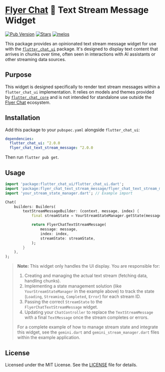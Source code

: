 # [Flyer Chat](https://flyer.chat) 💬 Text Stream Message Widget 

[![Pub Version](https://img.shields.io/pub/v/flyer_chat_text_stream_message?logo=flutter&color=orange)](https://pub.dev/packages/flyer_chat_text_stream_message) [![Stars](https://img.shields.io/github/stars/flyerhq/flutter_chat_ui?style=flat&color=orange&logo=github)](https://github.com/flyerhq/flutter_chat_ui/stargazers) [![melos](https://img.shields.io/badge/maintained%20with-melos-ffffff.svg?color=orange)](https://github.com/invertase/melos)

This package provides an opinionated text stream message widget for use with the [`flutter_chat_ui`](https://github.com/flyerhq/flutter_chat_ui/tree/main/packages/flutter_chat_ui) package. It's designed to display text content that arrives in chunks over time, often seen in interactions with AI assistants or other streaming data sources.

## Purpose

This widget is designed specifically to render text stream messages within a `flutter_chat_ui` implementation. It relies on models and themes provided by [`flutter_chat_core`](https://github.com/flyerhq/flutter_chat_ui/tree/main/packages/flutter_chat_core) and is not intended for standalone use outside the [Flyer Chat](https://flyer.chat) ecosystem.

## Installation

Add this package to your `pubspec.yaml` alongside `flutter_chat_ui`:

```yaml
dependencies:
  flutter_chat_ui: ^2.0.0
  flyer_chat_text_stream_message: ^2.0.0
```

Then run `flutter pub get`.

## Usage

```dart
import 'package:flutter_chat_ui/flutter_chat_ui.dart';
import 'package:flyer_chat_text_stream_message/flyer_chat_text_stream_message.dart';
import 'your_stream_state_manager.dart'; // Example import

Chat(
    builders: Builders(
        textStreamMessageBuilder: (context, message, index) {
            final streamState = YourStreamStateManager.getState(message.streamId);

            return FlyerChatTextStreamMessage(
                message: message,
                index: index,
                streamState: streamState,
            );
        }
    ),
);
```

> **Note:** This widget only handles the UI display. You are responsible for:
>
> 1.  Creating and managing the actual text stream (fetching data, handling chunks).
> 2.  Implementing a state management solution (like `YourStreamStateManager` in the example above) to track the state (`Loading`, `Streaming`, `Completed`, `Error`) for each stream ID.
> 3.  Passing the correct `StreamState` to the `FlyerChatTextStreamMessage` widget.
> 4.  Updating your `ChatController` to replace the `TextStreamMessage` with a final `TextMessage` once the stream completes or errors.
>
> For a complete example of how to manage stream state and integrate this widget, see the `gemini.dart` and `gemini_stream_manager.dart` files within the example application.

## License

Licensed under the MIT License. See the [LICENSE](https://github.com/flyerhq/flutter_chat_ui/blob/main/packages/flyer_chat_text_stream_message/LICENSE) file for details.
